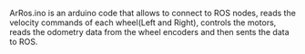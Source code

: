 ArRos.ino is an arduino code that allows to connect to ROS nodes, reads the velocity commands of each wheel(Left and Right),
controls the motors, reads the odometry data from the wheel encoders and then sents the data to ROS.  
